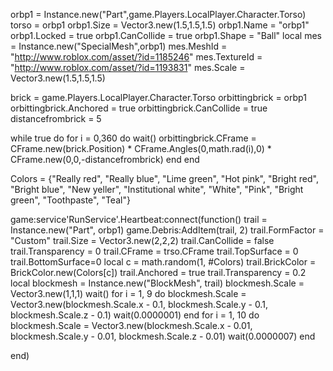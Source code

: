 orbp1 = Instance.new("Part",game.Players.LocalPlayer.Character.Torso)
torso = orbp1
orbp1.Size = Vector3.new(1.5,1.5,1.5)
orbp1.Name = "orbp1"
orbp1.Locked = true
orbp1.CanCollide = true
orbp1.Shape = "Ball"
local mes = Instance.new("SpecialMesh",orbp1)
mes.MeshId = "http://www.roblox.com/asset/?id=1185246"
mes.TextureId = "http://www.roblox.com/asset/?id=1193831"
mes.Scale = Vector3.new(1.5,1.5,1.5)

brick = game.Players.LocalPlayer.Character.Torso
orbittingbrick = orbp1
orbittingbrick.Anchored = true
orbittingbrick.CanCollide = true
distancefrombrick = 5

while true do 
for i = 0,360 do
wait()
orbittingbrick.CFrame = CFrame.new(brick.Position) * CFrame.Angles(0,math.rad(i),0) * CFrame.new(0,0,-distancefrombrick)
end
end

Colors = {"Really red", "Really blue", "Lime green", "Hot pink", "Bright red", "Bright blue", "New yeller", "Institutional white", "White", "Pink", "Bright green", "Toothpaste", "Teal"}

game:service'RunService'.Heartbeat:connect(function()
	trail = Instance.new("Part", orbp1)
	game.Debris:AddItem(trail, 2)
	trail.FormFactor = "Custom"
	trail.Size = Vector3.new(2,2,2)
	trail.CanCollide = false
	trail.Transparency = 0
	trail.CFrame = trso.CFrame
	trail.TopSurface = 0
	trail.BottomSurface=0
	local c = math.random(1, #Colors)
	trail.BrickColor = BrickColor.new(Colors[c])
	trail.Anchored = true
	trail.Transparency = 0.2
	local blockmesh = Instance.new("BlockMesh", trail)
	blockmesh.Scale = Vector3.new(1,1,1)
	wait()
	for i = 1, 9 do
		blockmesh.Scale = Vector3.new(blockmesh.Scale.x - 0.1, blockmesh.Scale.y - 0.1, blockmesh.Scale.z - 0.1)
		wait(0.0000001)
	end
	for i = 1, 10 do
	blockmesh.Scale = Vector3.new(blockmesh.Scale.x - 0.01, blockmesh.Scale.y - 0.01, blockmesh.Scale.z - 0.01)
	wait(0.0000007)
	end

end)
